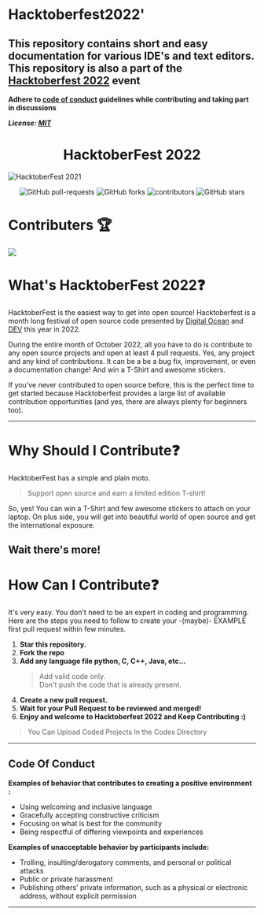 
# Hacktoberfest2022'

## This repository contains short and easy documentation for various IDE's and text editors. This repository is also a part of the [Hacktoberfest 2022](https://hacktoberfest.digitalocean.com/) event

**Adhere to [code of conduct](/CODE_OF_CONDUCT.md) guidelines while contributing and taking part in discussions**

**_License: [MIT](LICENSE)_**

<h1 align="center">HacktoberFest 2022</h1>

![HacktoberFest 2021](logo.png)

<p align="center">
   <img alt="GitHub pull-requests" src="https://img.shields.io/github/issues-pr/Edwinliby/Hacktoberfest2022">
   <img alt="GitHub forks" src="https://img.shields.io/github/forks/Edwinliby/Hacktoberfest2022">
   <img alt="contributors" src="https://img.shields.io/github/contributors/Edwinliby/Hacktoberfest2022">
   <img alt="GitHub stars" src="https://img.shields.io/github/stars/Edwinliby/Hacktoberfest2022">
</p>

# Contributers 🏆

![](https://contrib.rocks/image?repo=Edwinliby/Hacktoberfest2022)

# What's HacktoberFest 2022❓

HacktoberFest is the easiest way to get into open source! Hacktoberfest is a month long festival of open source code presented by [Digital Ocean](https://www.digitalocean.com/) and [DEV](https://www.dev.to/) this year in 2022.

During the entire month of October 2022, all you have to do is contribute to any open source projects and open at least 4 pull requests. Yes, any project and any kind of contributions. It can be a be a bug fix, improvement, or even a documentation change! And win a T-Shirt and awesome stickers.

If you’ve never contributed to open source before, this is the perfect time to get started because Hacktoberfest provides a large list of available contribution opportunities (and yes, there are always plenty for beginners too).

---

# Why Should I Contribute❓

HacktoberFest has a simple and plain moto.

> Support open source and earn a limited edition T-shirt!

So, yes! You can win a T-Shirt and few awesome stickers to attach on your laptop. On plus side, you will get into beautiful world of open source and get the international exposure.

## **Wait there's more!**

# How Can I Contribute❓

It's very easy. You don't need to be an expert in coding and programming. Here are the steps you need to follow to create your -(maybe)- EXAMPLE first pull request within few minutes.

1. **Star this repository.**
2. **Fork the repo**
3. **Add any language file python, C, C++, Java, etc...**
   > Add valid code only. <br>
   > Don't push the code that is already present.
4. **Create a new pull request.**
5. **Wait for your Pull Request to be reviewed and merged!**
6. **Enjoy and welcome to Hacktoberfest 2022 and Keep Contributing :)**

> You Can Upload Coded Projects In the Codes Directory

---

## Code Of Conduct

**Examples of behavior that contributes to creating a positive environment :**

- Using welcoming and inclusive language
- Gracefully accepting constructive criticism
- Focusing on what is best for the community
- Being respectful of differing viewpoints and experiences

**Examples of unacceptable behavior by participants include:**

- Trolling, insulting/derogatory comments, and personal or political attacks
- Public or private harassment
- Publishing others' private information, such as a physical or electronic address, without explicit permission

---

